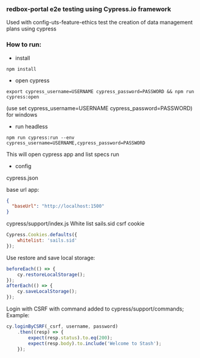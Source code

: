 ### redbox-portal e2e testing using Cypress.io framework

Used with config-uts-feature-ethics test the creation of data management plans using cypress

### How to run:

- install 
```
npm install
```
- open cypress
```
export cypress_username=USERNAME cypress_password=PASSWORD && npm run cypress:open
```
(use set cypress_username=USERNAME cypress_password=PASSWORD) for windows

- run headless
```
npm run cypress:run --env cypress_username=USERNAME,cypress_password=PASSWORD
```

This will open cypress app and list specs run

- config

cypress.json

base url app:
```json
{
  "baseUrl": "http://localhost:1500"
}
```
cypress/support/index.js
White list sails.sid csrf cookie
```js
Cypress.Cookies.defaults({
    whitelist: 'sails.sid'
});
```
Use restore and save local storage:
```js
beforeEach(() => {
    cy.restoreLocalStorage();
});
afterEach(() => {
    cy.saveLocalStorage();
});
```

Login with CSRF with command added to cypress/support/commands; Example:
```js
cy.loginByCSRF(_csrf, username, password)
    .then((resp) => {
        expect(resp.status).to.eq(200);
        expect(resp.body).to.include('Welcome to Stash');
    });
```
